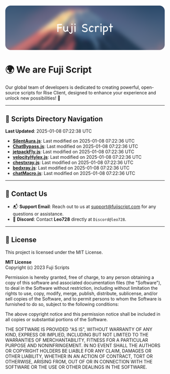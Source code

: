 ![Banner](.github/b.webp)

# 🌍 **We are Fuji Script**

Our global team of developers is dedicated to creating powerful, open-source scripts for Rise Client, designed to enhance your experience and unlock new possibilities! 🌟

---
<!-- SCRIPTS_NAVIGATION_START -->
## 📂 **Scripts Directory Navigation**

**Last Updated**: 2025-01-08 07:22:38 UTC

- **[SilentAura.js](scripts/SilentAura.js)**: Last modified on 2025-01-08 07:22:36 UTC
- **[ChatBypass.js](scripts/ChatBypass.js)**: Last modified on 2025-01-08 07:22:36 UTC
- **[jetpackFly.js](scripts/jetpackFly.js)**: Last modified on 2025-01-08 07:22:36 UTC
- **[velocityHylex.js](scripts/velocityHylex.js)**: Last modified on 2025-01-08 07:22:36 UTC
- **[chestxray.js](scripts/chestxray.js)**: Last modified on 2025-01-08 07:22:36 UTC
- **[bedxray.js](scripts/bedxray.js)**: Last modified on 2025-01-08 07:22:36 UTC
- **[chatMacro.js](scripts/chatMacro.js)**: Last modified on 2025-01-08 07:22:36 UTC

<!-- SCRIPTS_NAVIGATION_END -->

---

## 💬 **Contact Us**  
- 📬 **Support Email**: Reach out to us at [support@fujiscript.com](mailto:support@fujiscript.com) for any questions or assistance.  
- 💬 **Discord**: Contact **Leo728** directly at `Discord@leo728`.

---

## 📜 **License**

This project is licensed under the MIT License.  

**MIT License**  
Copyright (c) 2023 Fuji Scripts  

Permission is hereby granted, free of charge, to any person obtaining a copy of this software and associated documentation files (the "Software"), to deal in the Software without restriction, including without limitation the rights to use, copy, modify, merge, publish, distribute, sublicense, and/or sell copies of the Software, and to permit persons to whom the Software is furnished to do so, subject to the following conditions:  

The above copyright notice and this permission notice shall be included in all copies or substantial portions of the Software.  

THE SOFTWARE IS PROVIDED "AS IS", WITHOUT WARRANTY OF ANY KIND, EXPRESS OR IMPLIED, INCLUDING BUT NOT LIMITED TO THE WARRANTIES OF MERCHANTABILITY, FITNESS FOR A PARTICULAR PURPOSE AND NONINFRINGEMENT. IN NO EVENT SHALL THE AUTHORS OR COPYRIGHT HOLDERS BE LIABLE FOR ANY CLAIM, DAMAGES OR OTHER LIABILITY, WHETHER IN AN ACTION OF CONTRACT, TORT OR OTHERWISE, ARISING FROM, OUT OF OR IN CONNECTION WITH THE SOFTWARE OR THE USE OR OTHER DEALINGS IN THE SOFTWARE.  
